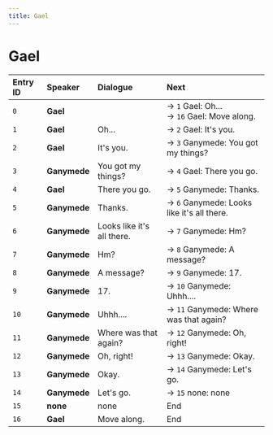 ```yaml
---
title: Gael
---
```


# Gael


| Entry ID | Speaker | Dialogue | Next |
| :------- | :------ | :------- | :------------ |
| `0` | **Gael** |  | → `1` Gael: Oh\.\.\.<br>→ `16` Gael: Move along\. |
| `1` | **Gael** | Oh\.\.\. | → `2` Gael: It's you\. |
| `2` | **Gael** | It's you\. | → `3` Ganymede: You got my things? |
| `3` | **Ganymede** | You got my things? | → `4` Gael: There you go\. |
| `4` | **Gael** | There you go\. | → `5` Ganymede: Thanks\. |
| `5` | **Ganymede** | Thanks\. | → `6` Ganymede: Looks like it's all there\. |
| `6` | **Ganymede** | Looks like it's all there\. | → `7` Ganymede: Hm? |
| `7` | **Ganymede** | Hm? | → `8` Ganymede: A message? |
| `8` | **Ganymede** | A message? | → `9` Ganymede: 17\. |
| `9` | **Ganymede** | 17\. | → `10` Ganymede: Uhhh\.\.\.\. |
| `10` | **Ganymede** | Uhhh\.\.\.\. | → `11` Ganymede: Where was that again? |
| `11` | **Ganymede** | Where was that again? | → `12` Ganymede: Oh, right\! |
| `12` | **Ganymede** | Oh, right\! | → `13` Ganymede: Okay\. |
| `13` | **Ganymede** | Okay\. | → `14` Ganymede: Let's go\. |
| `14` | **Ganymede** | Let's go\. | → `15` none: none |
| `15` | **none** | none | End |
| `16` | **Gael** | Move along\. | End |
